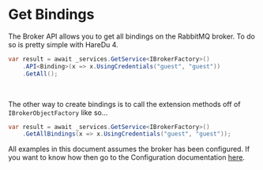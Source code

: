 # Get Bindings

The Broker API allows you to get all bindings on the RabbitMQ broker. To do so is pretty simple with HareDu 4.

```c#
var result = await _services.GetService<IBrokerFactory>()
    .API<Binding>(x => x.UsingCredentials("guest", "guest"))
    .GetAll();
```
<br>

The other way to create bindings is to call the extension methods off of ```IBrokerObjectFactory``` like so...

```c#
var result = await _services.GetService<IBrokerFactory>()
    .GetAllBindings(x => x.UsingCredentials("guest", "guest"));
```

All examples in this document assumes the broker has been configured. If you want to know how then go to the Configuration documentation [here](https://github.com/ahives/HareDu3/blob/master/docs/configuration.md).

